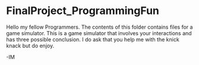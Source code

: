 # FinalProject_ProgrammingFun
Hello my fellow Programmers.
The contents of this folder contains files for a game simulator.
This is a game simulator that involves your interactions 
and has three possible conclusion. 
I do ask that you help me with the knick knack
but do enjoy.

-IM
